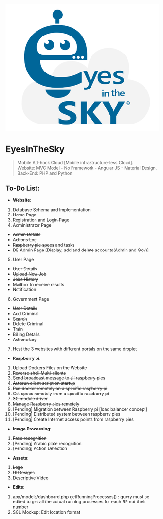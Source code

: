 ![alt text][logo]

[logo]: https://github.com/SherineSameh/EyesInTheSky/blob/master/Users/public/assets/img/EyesInTheSkyLogo.png "Logo"

# EyesInTheSky

> Mobile Ad-hock Cloud [Mobile infrastructure-less Cloud].  
> Website: MVC Model - No Framework - Angular JS - Material Design.  
> Back-End: PHP and Python

## To-Do List:

* **Website**:
1. ~~Database Schema and Implementation~~
2. Home Page
3. Registration and ~~Login Page~~
4. Administrator Page
  * ~~Admin Details~~
  * ~~Actions Log~~
  * ~~Raspberry pie specs~~ and tasks
  * DB Admin Page [Display, add and delete accounts(Admin and Gov)]
5. User Page
  * ~~User Details~~
  * ~~Upload New Job~~
  * ~~Jobs History~~
  * Mailbox to receive results
  * Notification
6. Government Page
  * ~~User Details~~
  * Add Criminal
  * ~~Search~~
  * Delete Criminal
  * Train  
  * Billing Details
  * ~~Actions Log~~
7. Host the 3 websites with different portals on the same droplet

* **Raspberry pi**:
1. ~~Upload Dockers Files on the Website~~
2. ~~Reverse shell Multi-clients~~
3. ~~Send broadcast message to all raspberry pies~~
4. ~~Autorun client script on startup~~
5. ~~Run docker remotely on a specific raspberry pi~~
6. ~~Get specs remotely from a specific raspberry pi~~
7. ~~3G module driver~~
8. ~~Manage Raspberry pies remotely~~
9. [Pending] Migration between Raspberry pi [load balancer concept]
10. [Pending] Distributed system between raspberry pies
11. [Pending] Create Internet access points from raspberry pies

* **Image Processing**:
1. ~~Face recognition~~
2. [Pending] Arabic plate recognition
3. [Pending] Action Detection

* **Assets**:
1. ~~Logo~~
2. ~~UI Designs~~
3. Descriptive Video

* **Edits**:
1. app/models/dashboard.php getRunningProcesses() :
query must be edited to get all the actual running processes for each RP not their number
2. SQL Mockup:
Edit location format
